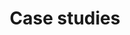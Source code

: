 ---
layout: frontend-template-documentation
sectionKey: Frontend templates
eleventyNavigation:
  parent: Finders
title: Case studies
description: A finder solely for case studies that are on GOV.UK
howItWorks:
  Case Studies finder lists all case studies that is published on GOV.UK. End-users can use the search component to filter the returned results on the page.
examples:
  0:
    title: "Case studies: Real-life examples of government activity"
    link: https://www.gov.uk/government/case-studies
contentSchema:
  title: finder
  link: https://docs.publishing.service.gov.uk/content-schemas/finder.html
contentType:
  title: finder
  link: https://docs.publishing.service.gov.uk/document-types/finder.html
components:
  0:
    componentName: Layout super navigation header
    componentURL: https://components.publishing.service.gov.uk/component-guide/layout_super_navigation_header
    generated: auto
    input:
  1:
    componentName: Breadcrumbs
    componentURL: https://components.publishing.service.gov.uk/component-guide/breadcrumbs
    generated: auto
    input:
  2:
    componentName: "[Heading](https://components.publishing.service.gov.uk/component-guide/heading) used to display number of returned search results"
    componentURL: 
    generated: auto
    input:
  3:
    componentName: Feedback
    componentURL: https://components.publishing.service.gov.uk/component-guide/feedback
    generated: auto
    input:
  4:
    componentName: Layout footer
    componentURL: https://components.publishing.service.gov.uk/component-guide/layout_footer
    generated: auto
    input:
  5:
    componentName: Page title
    componentURL: https://components.publishing.service.gov.uk/component-guide/title
    generated: auto
    input:
  6:
    componentName: Search
    componentURL: https://components.publishing.service.gov.uk/component-guide/search
    generated: auto
    input:
  7:
    componentName: "[Subscription links](https://components.publishing.service.gov.uk/component-guide/subscription_links) - rendered top and bottom of the page, but displayed only at the bottom of the page"
    componentURL: 
    generated: auto
    input:
  8:
    componentName: Document list
    componentURL: https://components.publishing.service.gov.uk/component-guide/document_list
    generated: auto
    input:
  9:
    componentName: Previous and next navigation
    componentURL: https://components.publishing.service.gov.uk/component-guide/previous_and_next_navigation
    generated: auto
    input:
---